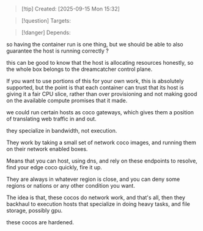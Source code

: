 
>[!tip] Created: [2025-09-15 Mon 15:32]

>[!question] Targets: 

>[!danger] Depends: 

so having the container run is one thing, but we should be able to also guarantee the host is running correctly ?

this can be good to know that the host is allocating resources honestly, so the whole box belongs to the dreamcatcher control plane.

If you want to use portions of this for your own work, this is absolutely supported, but the point is that each container can trust that its host is giving it a fair CPU slice, rather than over provisioning and not making good on the available compute promises that it made.

we could run certain hosts as coco gateways, which gives them a position of translating web traffic in and out.

they specialize in bandwidth, not execution.

They work by taking a small set of network coco images, and running them on their network enabled boxes.

Means that you can host, using dns, and rely on these endpoints to resolve, find your edge coco quickly, fire it up.

They are always in whatever region is close, and you can deny some regions or nations or any other condition you want.

The idea is that, these cocos do network work, and that's all, then they backhaul to execution hosts that specialize in doing heavy tasks, and file storage, possibly gpu.

these cocos are hardened.